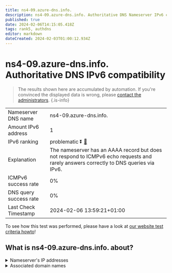 ```yaml
---
title: ns4-09.azure-dns.info.
description: ns4-09.azure-dns.info. Authoritative DNS Nameserver IPv6 compatibility
published: true
date: 2024-02-06T14:15:05.418Z
tags: rank5, authdns
editor: markdown
dateCreated: 2024-02-03T01:00:12.934Z
---
```


# ns4-09.azure-dns.info. Authoritative DNS IPv6 compatibility

> The results shown here are accumulated by automation. If you're convinced the displayed data is wrong, please [contact the administrators](/howto/chat). 
{.is-info}




|   |   |
| - | - |
| Nameserver DNS name | ns4-09.azure-dns.info.
| Amount IPv6 address | 1
| IPv6 ranking | problematic :arrow_double_down: [🔗](/howto/ranking) |
| Explanation | The nameserver has an AAAA record but does not respond to ICMPv6 echo requests and rarely answers correctly to DNS queries via IPv6. |
| ICMPv6 success rate | 0%|
| DNS query success rate | 0% |
| Last Check Timestamp | 2024-02-06 13:59:21+01:00 |

To see how this test was performed, please have a look at [our website test criteria howto](/howto/testcriteria/authdns)!


## What is ns4-09.azure-dns.info. about?




<details>
<summary>Nameserver's IP addresses</summary>

2620:1ec:bda:700::9

</details>



<details>
<summary>Associated domain names</summary>

www.marca.com

</details>
